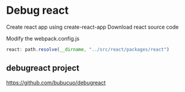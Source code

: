 # Debug react 

Create react app using create-react-app
Download react source code

Modify the webpack.config.js
```js
react: path.resolve(__dirname, "../src/react/packages/react")
```

## debugreact project

https://github.com/bubucuo/debugreact